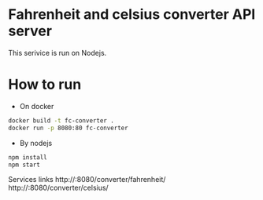 # Fahrenheit and celsius converter API server
This serivice is run on Nodejs.
# How to run
- On docker
```sh
docker build -t fc-converter .
docker run -p 8080:80 fc-converter
```
- By nodejs
```sh
npm install
npm start
```
Services links
http://<server-ip>:8080/converter/fahrenheit/<degree>
http://<server-ip>:8080/converter/celsius/<degree>
